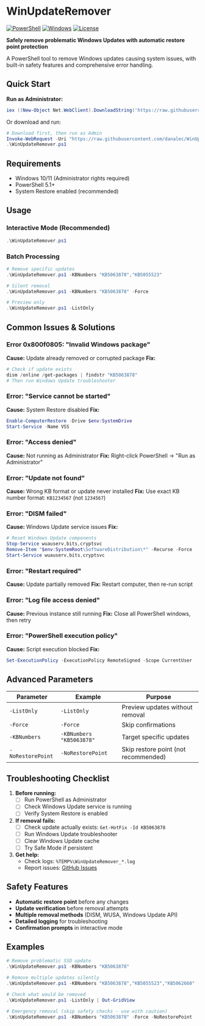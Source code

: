 # WinUpdateRemover

[![PowerShell](https://img.shields.io/badge/PowerShell-5.1%2B-blue.svg)](https://docs.microsoft.com/en-us/powershell/)
[![Windows](https://img.shields.io/badge/Windows-10%2F11-brightgreen.svg)](https://www.microsoft.com/windows)
[![License](https://img.shields.io/badge/License-Unlicense-yellow.svg)](LICENSE)

**Safely remove problematic Windows Updates with automatic restore point protection**

A PowerShell tool to remove Windows updates causing system issues, with built-in safety features and comprehensive error handling.

## Quick Start

**Run as Administrator:**
```powershell
iex ((New-Object Net.WebClient).DownloadString('https://raw.githubusercontent.com/danalec/WinUpdateRemover/main/WinUpdateRemover.ps1'))
```

Or download and run:
```powershell
# Download first, then run as Admin
Invoke-WebRequest -Uri "https://raw.githubusercontent.com/danalec/WinUpdateRemover/main/WinUpdateRemover.ps1" -OutFile "WinUpdateRemover.ps1"
.\WinUpdateRemover.ps1
```

## Requirements

- Windows 10/11 (Administrator rights required)
- PowerShell 5.1+
- System Restore enabled (recommended)

## Usage

### Interactive Mode (Recommended)
```powershell
.\WinUpdateRemover.ps1
```

### Batch Processing
```powershell
# Remove specific updates
.\WinUpdateRemover.ps1 -KBNumbers "KB5063878","KB5055523"

# Silent removal
.\WinUpdateRemover.ps1 -KBNumbers "KB5063878" -Force

# Preview only
.\WinUpdateRemover.ps1 -ListOnly
```

## Common Issues & Solutions

### Error 0x800f0805: "Invalid Windows package"
**Cause:** Update already removed or corrupted package
**Fix:**
```powershell
# Check if update exists
dism /online /get-packages | findstr "KB5063878"
# Then run Windows Update troubleshooter
```

### Error: "Service cannot be started"
**Cause:** System Restore disabled
**Fix:**
```powershell
Enable-ComputerRestore -Drive $env:SystemDrive
Start-Service -Name VSS
```

### Error: "Access denied"
**Cause:** Not running as Administrator
**Fix:** Right-click PowerShell → "Run as Administrator"

### Error: "Update not found"
**Cause:** Wrong KB format or update never installed
**Fix:** Use exact KB number format: `KB1234567` (not `1234567`)

### Error: "DISM failed"
**Cause:** Windows Update service issues
**Fix:**
```powershell
# Reset Windows Update components
Stop-Service wuauserv,bits,cryptsvc
Remove-Item "$env:SystemRoot\SoftwareDistribution\*" -Recurse -Force
Start-Service wuauserv,bits,cryptsvc
```

### Error: "Restart required"
**Cause:** Update partially removed
**Fix:** Restart computer, then re-run script

### Error: "Log file access denied"
**Cause:** Previous instance still running
**Fix:** Close all PowerShell windows, then retry

### Error: "PowerShell execution policy"
**Cause:** Script execution blocked
**Fix:**
```powershell
Set-ExecutionPolicy -ExecutionPolicy RemoteSigned -Scope CurrentUser
```

## Advanced Parameters

| Parameter | Example | Purpose |
|-----------|---------|---------|
| `-ListOnly` | `-ListOnly` | Preview updates without removal |
| `-Force` | `-Force` | Skip confirmations |
| `-KBNumbers` | `-KBNumbers "KB5063878"` | Target specific updates |
| `-NoRestorePoint` | `-NoRestorePoint` | Skip restore point (not recommended) |

## Troubleshooting Checklist

1. **Before running:**
   - [ ] Run PowerShell as Administrator
   - [ ] Check Windows Update service is running
   - [ ] Verify System Restore is enabled

2. **If removal fails:**
   - [ ] Check update actually exists: `Get-HotFix -Id KB5063878`
   - [ ] Run Windows Update troubleshooter
   - [ ] Clear Windows Update cache
   - [ ] Try Safe Mode if persistent

3. **Get help:**
   - Check logs: `%TEMP%\WinUpdateRemover_*.log`
   - Report issues: [GitHub Issues](https://github.com/danalec/WinUpdateRemover/issues)

## Safety Features

- **Automatic restore point** before any changes
- **Update verification** before removal attempts
- **Multiple removal methods** (DISM, WUSA, Windows Update API)
- **Detailed logging** for troubleshooting
- **Confirmation prompts** in interactive mode

## Examples

```powershell
# Remove problematic SSD update
.\WinUpdateRemover.ps1 -KBNumbers "KB5063878"

# Remove multiple updates silently
.\WinUpdateRemover.ps1 -KBNumbers "KB5063878","KB5055523","KB5062660" -Force

# Check what would be removed
.\WinUpdateRemover.ps1 -ListOnly | Out-GridView

# Emergency removal (skip safety checks - use with caution)
.\WinUpdateRemover.ps1 -KBNumbers "KB5063878" -Force -NoRestorePoint
```